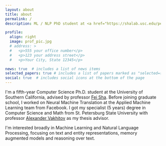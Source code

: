 ```yaml
---
layout: about
title: about
permalink: /
description: ML / NLP PhD student at <a href="https://shalab.usc.edu/people/">ShaLab</a>.

profile:
  align: right
  image: prof_pic.jpg
  # address: >
  #   <p>555 your office number</p>
  #   <p>123 your address street</p>
  #   <p>Your City, State 12345</p>

news: true  # includes a list of news items
selected_papers: true # includes a list of papers marked as "selected={true}"
social: true  # includes social icons at the bottom of the page
---
```


I'm a fifth-year Computer Science Ph.D. student at the University of Southern California, advised by professor [Fei Sha](https://viterbi-web.usc.edu/~feisha). Before joining graduate school, I worked on Neural Machine Translation at the Applied Machine Learning team from Facebook. I got my specialist (5 years) degree in Computer Science and Math from St. Petersburg State University with professor [Alexander Vakhitov](https://alexandervakhitov.github.io) as my thesis advisor.

I'm interested broadly in Machine Learning and Natural Language Processing, focusing on text and entity representations, memory augmented models and reasoning over text.